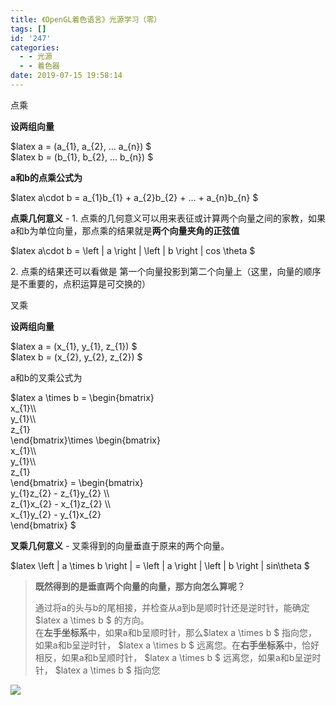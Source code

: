 ```yaml
---
title: 《OpenGL着色语言》光源学习（零）
tags: []
id: '247'
categories:
  - - 光源
  - - 着色器
date: 2019-07-15 19:58:14
---
```


点乘

**设两组向量**

$latex a = (a\_{1}, a\_{2}, … a\_{n}) $  
$latex b = (b\_{1}, b\_{2}, … b\_{n}) $

**a和b的点乘公式为**

$latex a\\cdot b = a\_{1}b\_{1} + a\_{2}b\_{2} + … + a\_{n}b\_{n} $

**点乘几何意义** - 1. 点乘的几何意义可以用来表征或计算两个向量之间的家教，如果a和b为单位向量，那点乘的结果就是**两个向量夹角的正弦值**

$latex a\\cdot b = \\left | a \\right | \\left | b \\right | cos \\theta $

2\. 点乘的结果还可以看做是 第一个向量投影到第二个向量上（这里，向量的顺序是不重要的，点积运算是可交换的）

叉乘

**设两组向量**

$latex a = (x\_{1}, y\_{1}, z\_{1}) $  
$latex b = (x\_{2}, y\_{2}, z\_{2}) $

a和b的叉乘公式为

$latex a \\times b = \\begin{bmatrix}  
x\_{1}\\\\  
y\_{1}\\\\  
z\_{1}  
\\end{bmatrix}\\times \\begin{bmatrix}  
x\_{1}\\\\  
y\_{1}\\\\  
z\_{1}  
\\end{bmatrix} = \\begin{bmatrix}  
y\_{1}z\_{2} - z\_{1}y\_{2} \\\\  
z\_{1}x\_{2} - x\_{1}z\_{2} \\\\  
x\_{1}y\_{2} - y\_{1}x\_{2}  
\\end{bmatrix} $

**叉乘几何意义** - 叉乘得到的向量垂直于原来的两个向量。

$latex \\left | a \\times b \\right | = \\left | a \\right | \\left | b \\right | sin\\theta $

> **既然得到的是垂直两个向量的向量，那方向怎么算呢？**
> 
> 通过将a的头与b的尾相接，并检查从a到b是顺时针还是逆时针，能确定$latex a \\times b $ 的方向。  
> 在**左手坐标系**中，如果a和b呈顺时针，那么$latex a \\times b $ 指向您，如果a和b呈逆时针， $latex a \\times b $ 远离您。在**右手坐标系**中，恰好相反，如果a和b呈顺时针， $latex a \\times b $ 远离您，如果a和b呈逆时针， $latex a \\times b $ 指向您

![](http://www.upcknox.com/wp-content/uploads/2019/07/微信截图_20190715153241-2-1024x361.png)